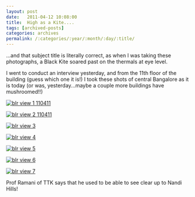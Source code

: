 ```yaml
---
layout: post
date:	2011-04-12 10:08:00
title:  High as a Kite....
tags: [archived-posts]
categories: archives
permalink: /:categories/:year/:month/:day/:title/
---
```

...and that subject title is literally correct, as when I was taking these photographs, a Black Kite soared past on the thermals at eye level.


I went to conduct an interview yesterday, and from the 11th floor of the building (guess which one it is!) I took these shots of central Bangalore as it is today (or was, yesterday...maybe a couple more buildings have mushroomed!!)

<a href="http://s1142.photobucket.com/albums/n602/Deepapctrsglr/?action=view&amp;current=IMG_6773.jpg" target="_blank"><img src="http://i1142.photobucket.com/albums/n602/Deepapctrsglr/IMG_6773.jpg" border="0" alt="blr view 1 110411"></a>

<a href="http://s1142.photobucket.com/albums/n602/Deepapctrsglr/?action=view&amp;current=IMG_6772.jpg" target="_blank"><img src="http://i1142.photobucket.com/albums/n602/Deepapctrsglr/IMG_6772.jpg" border="0" alt="blr view 2 110411"></a>

<lj-cut text="more photos that can be compared to what Bangalore looks like, a hundred years later">


<a href="http://s1142.photobucket.com/albums/n602/Deepapctrsglr/?action=view&amp;current=IMG_6771.jpg" target="_blank"><img src="http://i1142.photobucket.com/albums/n602/Deepapctrsglr/IMG_6771.jpg" border="0" alt="blr view 3"></a>

<a href="http://s1142.photobucket.com/albums/n602/Deepapctrsglr/?action=view&amp;current=IMG_6749.jpg" target="_blank"><img src="http://i1142.photobucket.com/albums/n602/Deepapctrsglr/IMG_6749.jpg" border="0" alt="blr view 4"></a>

<a href="http://s1142.photobucket.com/albums/n602/Deepapctrsglr/?action=view&amp;current=IMG_6748.jpg" target="_blank"><img src="http://i1142.photobucket.com/albums/n602/Deepapctrsglr/IMG_6748.jpg" border="0" alt="blr view 5"></a>

<a href="http://s1142.photobucket.com/albums/n602/Deepapctrsglr/?action=view&amp;current=IMG_6746.jpg" target="_blank"><img src="http://i1142.photobucket.com/albums/n602/Deepapctrsglr/IMG_6746.jpg" border="0" alt="blr view 6"></a>

<a href="http://s1142.photobucket.com/albums/n602/Deepapctrsglr/?action=view&amp;current=IMG_6745.jpg" target="_blank"><img src="http://i1142.photobucket.com/albums/n602/Deepapctrsglr/IMG_6745.jpg" border="0" alt="blr view 7"></a>

</lj-cut>



Prof Ramani of TTK says that he used to be able to see clear up to Nandi Hills!
